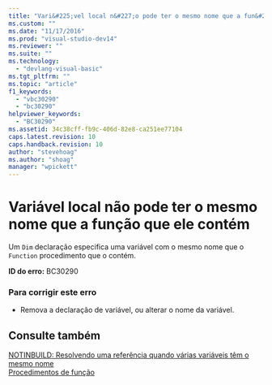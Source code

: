 ```yaml
---
title: "Vari&#225;vel local n&#227;o pode ter o mesmo nome que a fun&#231;&#227;o que ele cont&#233;m | Microsoft Docs"
ms.custom: ""
ms.date: "11/17/2016"
ms.prod: "visual-studio-dev14"
ms.reviewer: ""
ms.suite: ""
ms.technology: 
  - "devlang-visual-basic"
ms.tgt_pltfrm: ""
ms.topic: "article"
f1_keywords: 
  - "vbc30290"
  - "bc30290"
helpviewer_keywords: 
  - "BC30290"
ms.assetid: 34c38cff-fb9c-406d-82e8-ca251ee77104
caps.latest.revision: 10
caps.handback.revision: 10
author: "stevehoag"
ms.author: "shoag"
manager: "wpickett"
---
```

# Vari&#225;vel local n&#227;o pode ter o mesmo nome que a fun&#231;&#227;o que ele cont&#233;m
Um `Dim` declaração especifica uma variável com o mesmo nome que o `Function` procedimento que o contém.  
  
 **ID do erro:** BC30290  
  
### Para corrigir este erro  
  
-   Remova a declaração de variável, ou alterar o nome da variável.  
  
## Consulte também  
 [NOTINBUILD: Resolvendo uma referência quando várias variáveis têm o mesmo nome](http://msdn.microsoft.com/pt-br/9601e39f-1911-44e1-ace5-3f6e090408b9)   
 [Procedimentos de função](../../visual-basic/programming-guide/language-features/procedures/function-procedures.md)